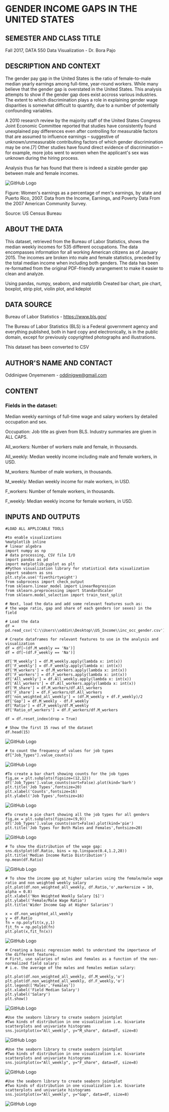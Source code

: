 # GENDER INCOME GAPS IN THE UNITED STATES

## SEMESTER AND CLASS TITLE

Fall 2017, DATA 550 Data Visualization - Dr. Bora Pajo

## DESCRIPTION AND CONTEXT

The gender pay gap in the United States is the ratio of female-to-male median yearly earnings among full-time, year-round workers. While many believe that the gender gap is overstated in the United States. This analysis attempts to show if the gender gap does exist accross various industries. The extent to which discrimination plays a role in explaining gender wage disparities is somewhat difficult to quantify, due to a number of potentially confounding variables. 

A 2010 research review by the majority staff of the United States Congress Joint Economic Committee reported that studies have consistently found unexplained pay differences even after controlling for measurable factors that are assumed to influence earnings – suggestive of unknown/unmeasurable contributing factors of which gender discrimination may be one.[7] Other studies have found direct evidence of discrimination – for example, more jobs went to women when the applicant's sex was unknown during the hiring process.

Analysis thus far has found that there is indeed a sizable gender gap between male and female incomes.

![GitHub Logo](US_Gender_pay_gap_by_state.png)

Figure: Women's earnings as a percentage of men's earnings, by state and Puerto Rico, 2007. Data from the Income, Earnings, and Poverty Data From the 2007 American Community Survey.

Source: US Census Bureau

## ABOUT THE DATA

This dataset, retrieved from the Bureau of Labor Statistics, shows the median weekly incomes for 535 different occupations. The data encompasses information for all working American citizens as of January 2015. The incomes are broken into male and female statistics, preceded by the total median income when including both genders. The data has been re-formatted from the original PDF-friendly arrangement to make it easier to clean and analyze.


Using pandas, numpy, seaborn, and matplotlib 
Created bar chart, pie chart, boxplot, strip plot, violin plot, and kdeplot 

## DATA SOURCE 

Bureau of Labor Statistics - https://www.bls.gov/

The Bureau of Labor Statistics (BLS) is a Federal government agency and everything published, both in hard copy and electronically, is in the public domain, except for previously copyrighted photographs and illustrations. 

This dataset has been converted to CSV

## AUTHOR'S NAME AND CONTACT

Oddinigwe Onyemenem - oddinigwe@gmail.com


## CONTENT

### Fields in the dataset:

Median weekly earnings of full-time wage and salary workers by detailed occupation and sex.

Occupation: Job title as given from BLS. Industry summaries are given in ALL CAPS.

All_workers: Number of workers male and female, in thousands.

All_weekly: Median weekly income including male and female workers, in USD.

M_workers: Number of male workers, in thousands.

M_weekly: Median weekly income for male workers, in USD.

F_workers: Number of female workers, in thousands.

F_weekly: Median weekly income for female workers, in USD.

## INPUTS AND OUTPUTS

```
#LOAD ALL APPLICABLE TOOLS

#to enable visualizations 
%matplotlib inline
# linear algebra
import numpy as np 
# data processing, CSV file I/O 
import pandas as pd 
import matplotlib.pyplot as plt
#Python visualization library for statistical data visualization 
import seaborn as sns
plt.style.use('fivethirtyeight')
from subprocess import check_output
from sklearn.linear_model import LinearRegression
from sklearn.preprocessing import StandardScaler
from sklearn.model_selection import train_test_split
```
```
# Next, load the data and add some relevant features such as:
# the wage ratio, gap and share of each genders (or sexes) in the field

# Load the data
df = pd.read_csv('C:\\Users\\oddin\\Desktop\\US_Income\\inc_occ_gender.csv')

# Create dataframes for relevant features to use in the analysis and visualization
df = df[~(df.M_weekly == 'Na')]
df = df[~(df.F_weekly == 'Na')]
       
df['M_weekly'] = df.M_weekly.apply(lambda x: int(x))
df['F_weekly'] = df.F_weekly.apply(lambda x: int(x))
df['M_workers'] = df.M_workers.apply(lambda x: int(x))
df['F_workers'] = df.F_workers.apply(lambda x: int(x))
df['All_weekly'] = df.All_weekly.apply(lambda x: int(x))
df['All_workers'] = df.All_workers.apply(lambda x: int(x))
df['M_share'] = df.M_workers/df.All_workers 
df['F_share'] = df.F_workers/df.All_workers 
df['non_weighted_all_weekly'] = (df.M_weekly + df.F_weekly)/2
df['Gap'] = df.M_weekly - df.F_weekly
df['Ratio'] = df.F_weekly/df.M_weekly
df['Ratio_of_workers'] = df.F_workers/df.M_workers

df = df.reset_index(drop = True)

# Show the first 15 rows of the dataset
df.head(15)

```
![GitHub Logo](firstrows.PNG)

```
# to count the frequency of values for job types
df["Job_Types"].value_counts()
```
![GitHub Logo](counts.PNG)

```
#To create a bar chart showing counts for the job types 
fig,ax = plt.subplots(figsize=(12,12))
df['Job_Types'].value_counts(sort=False).plot(kind='barh')
plt.title('Job Types',fontsize=20)
plt.xlabel('Counts',fontsize=16)
plt.ylabel('Job Types',fontsize=16)
```
![GitHub Logo](countsviz.PNG)

```
#To create a pie chart showing all the job types for all genders
fig,ax = plt.subplots(figsize=(9,9))
df['Job_Types'].value_counts(sort=False).plot(kind='pie')
plt.title('Job Types for Both Males and Females',fontsize=20)
```
![GitHub Logo](output1.PNG)

```
# To show the distribution of the wage gap:
sns.distplot(df.Ratio, bins = np.linspace(0.4,1.2,28))
plt.title('Median Income Ratio Distribution')
np.mean(df.Ratio)
```
![GitHub Logo](output2.PNG)

```
# To show the income gap at higher salaries using the female/male wage ratio and non weighted weekly salary
plt.plot(df.non_weighted_all_weekly, df.Ratio,'o',markersize = 10, alpha = 0.8)
plt.xlabel('Non Weighted Weekly Salary [$]')
plt.ylabel('Female/Male Wage Ratio')
plt.title('Wider Income Gap at Higher Salaries')

x = df.non_weighted_all_weekly
y = df.Ratio
fn = np.polyfit(x,y,1)
fit_fn = np.poly1d(fn) 
plt.plot(x,fit_fn(x))
```
![GitHub Logo](output3.PNG)

```
# Creating a basic regression model to understand the importance of the different features.
# First, use salaries of males and females as a function of the non-normalized field salary:
# i.e. the average of the males and females median salary:

plt.plot(df.non_weighted_all_weekly, df.M_weekly,'o')
plt.plot(df.non_weighted_all_weekly, df.F_weekly,'o')
plt.legend(['Males','Females'])
plt.xlabel('Field Median Salary')
plt.ylabel('Salary')
plt.show()
```
![GitHub Logo](output4.PNG)

```
#Use the seaborn library to create seaborn jointplot
#Two kinds of distribution in one visualization i.e. bivariate scatterplots and univariate histograms 
sns.jointplot(x="All_weekly", y="M_share", data=df, size=8)
```
![GitHub Logo](output5.PNG)

```
#Use the seaborn library to create seaborn jointplot
#Two kinds of distribution in one visualization i.e. bivariate scatterplots and univariate histograms 
sns.jointplot(x="All_weekly", y="F_share", data=df, size=8)
```
![GitHub Logo](output6.PNG)

```
#Use the seaborn library to create seaborn jointplot
#Two kinds of distribution in one visualization i.e. bivariate scatterplots and univariate histograms 
sns.jointplot(x="All_weekly", y="Gap", data=df, size=8)
```
![GitHub Logo](output7.PNG)



